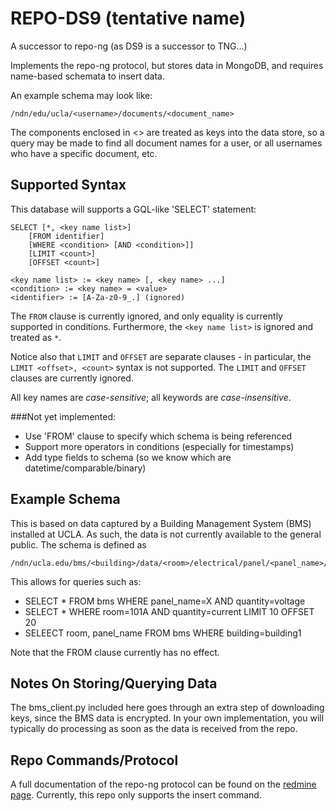 REPO-DS9 (tentative name)
==============

A successor to repo-ng (as DS9 is a successor to TNG...)    

Implements the repo-ng protocol, but stores data in MongoDB, and requires 
name-based schemata to insert data.

An example schema may look like:

    /ndn/edu/ucla/<username>/documents/<document_name>

The components enclosed in \<\> are treated as keys into the data store, so a
 query may be made to find all document names for a user, or all usernames who
 have a specific document, etc.


Supported Syntax
----------------

This database will supports a GQL-like 'SELECT' statement:

    SELECT [*, <key name list>]
        [FROM identifier]
        [WHERE <condition> [AND <condition>]]
        [LIMIT <count>]
        [OFFSET <count>]

    <key name list> := <key name> [, <key name> ...]
    <condition> := <key name> = <value>
    <identifier> := [A-Za-z0-9_.] (ignored)

The `FROM` clause is currently ignored, and only equality is currently supported
in conditions. Furthermore, the `<key name list>` is ignored and treated 
as `*`.

Notice also that `LIMIT` and `OFFSET` are separate clauses - in particular, 
the `LIMIT <offset>, <count>` syntax is not supported. The `LIMIT` and `OFFSET` clauses are currently ignored.

All key names are *case-sensitive*; all keywords are *case-insensitive*.

###Not yet implemented:
*   Use 'FROM' clause to specify which schema is being referenced
*   Support more operators in conditions (especially for timestamps)
*   Add type fields to schema (so we know which are datetime/comparable/binary)

Example Schema
--------------

This is based on data captured by a Building Management System (BMS) installed 
at UCLA. As such, the data is not currently available to the general public. 
The schema is defined as

    /ndn/ucla.edu/bms/<building>/data/<room>/electrical/panel/<panel_name>/<quantity>/<quantity_type>/

This allows for queries such as:
*   SELECT * FROM bms WHERE panel\_name=X AND quantity=voltage
*   SELECT * WHERE room=101A AND quantity=current LIMIT 10 OFFSET 20
*   SELEECT room, panel\_name FROM bms WHERE building=building1

Note that the FROM clause currently has no effect.

Notes On Storing/Querying Data
------------------------------

The bms\_client.py included here goes through an extra step of downloading 
keys, since the BMS data is encrypted. In your own implementation, you will
typically do processing as soon as the data is received from the repo.

Repo Commands/Protocol
----------------------

A full documentation of the repo-ng protocol can be found on the
[redmine page](http://redmine.named-data.net/projects/repo-ng/wiki). Currently,
this repo only supports the insert command.
